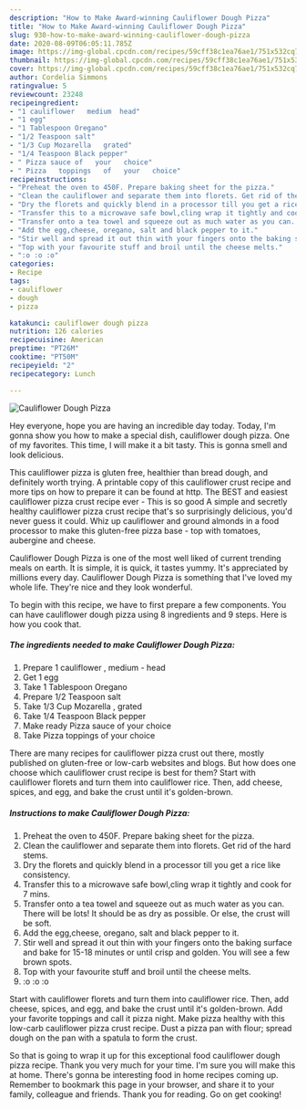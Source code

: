 ```yaml
---
description: "How to Make Award-winning Cauliflower Dough Pizza"
title: "How to Make Award-winning Cauliflower Dough Pizza"
slug: 930-how-to-make-award-winning-cauliflower-dough-pizza
date: 2020-08-09T06:05:11.785Z
image: https://img-global.cpcdn.com/recipes/59cff38c1ea76ae1/751x532cq70/cauliflower-dough-pizza-recipe-main-photo.jpg
thumbnail: https://img-global.cpcdn.com/recipes/59cff38c1ea76ae1/751x532cq70/cauliflower-dough-pizza-recipe-main-photo.jpg
cover: https://img-global.cpcdn.com/recipes/59cff38c1ea76ae1/751x532cq70/cauliflower-dough-pizza-recipe-main-photo.jpg
author: Cordelia Simmons
ratingvalue: 5
reviewcount: 23248
recipeingredient:
- "1 cauliflower   medium  head"
- "1 egg"
- "1 Tablespoon Oregano"
- "1/2 Teaspoon salt"
- "1/3 Cup Mozarella   grated"
- "1/4 Teaspoon Black pepper"
- " Pizza sauce of   your   choice"
- " Pizza   toppings   of   your   choice"
recipeinstructions:
- "Preheat the oven to 450F. Prepare baking sheet for the pizza."
- "Clean the cauliflower and separate them into florets. Get rid of the hard stems."
- "Dry the florets and quickly blend in a processor till you get a rice like consistency."
- "Transfer this to a microwave safe bowl,cling wrap it tightly and cook for 7 mins."
- "Transfer onto a tea towel and squeeze out as much water as you can. There will be lots! It should be as dry as possible. Or else, the crust will be soft."
- "Add the egg,cheese, oregano, salt and black pepper to it."
- "Stir well and spread it out thin with your fingers onto the baking surface and bake for 15-18 minutes or until crisp and golden. You will see a few brown spots."
- "Top with your favourite stuff and broil until the cheese melts."
- ":o :o :o"
categories:
- Recipe
tags:
- cauliflower
- dough
- pizza

katakunci: cauliflower dough pizza 
nutrition: 126 calories
recipecuisine: American
preptime: "PT26M"
cooktime: "PT50M"
recipeyield: "2"
recipecategory: Lunch

---
```



![Cauliflower Dough Pizza](https://img-global.cpcdn.com/recipes/59cff38c1ea76ae1/751x532cq70/cauliflower-dough-pizza-recipe-main-photo.jpg)

Hey everyone, hope you are having an incredible day today. Today, I'm gonna show you how to make a special dish, cauliflower dough pizza. One of my favorites. This time, I will make it a bit tasty. This is gonna smell and look delicious.

This cauliflower pizza is gluten free, healthier than bread dough, and definitely worth trying. A printable copy of this cauliflower crust recipe and more tips on how to prepare it can be found at http. The BEST and easiest cauliflower pizza crust recipe ever - This is so good A simple and secretly healthy cauliflower pizza crust recipe that&#39;s so surprisingly delicious, you&#39;d never guess it could. Whiz up cauliflower and ground almonds in a food processor to make this gluten-free pizza base - top with tomatoes, aubergine and cheese.

Cauliflower Dough Pizza is one of the most well liked of current trending meals on earth. It is simple, it is quick, it tastes yummy. It's appreciated by millions every day. Cauliflower Dough Pizza is something that I've loved my whole life. They're nice and they look wonderful.


To begin with this recipe, we have to first prepare a few components. You can have cauliflower dough pizza using 8 ingredients and 9 steps. Here is how you cook that.

<!--inarticleads1-->

##### The ingredients needed to make Cauliflower Dough Pizza:

1. Prepare 1 cauliflower ,  medium - head
1. Get 1 egg
1. Take 1 Tablespoon Oregano
1. Prepare 1/2 Teaspoon salt
1. Take 1/3 Cup Mozarella ,  grated
1. Take 1/4 Teaspoon Black pepper
1. Make ready  Pizza sauce of   your   choice
1. Take  Pizza   toppings   of   your   choice


There are many recipes for cauliflower pizza crust out there, mostly published on gluten-free or low-carb websites and blogs. But how does one choose which cauliflower crust recipe is best for them? Start with cauliflower florets and turn them into cauliflower rice. Then, add cheese, spices, and egg, and bake the crust until it&#39;s golden-brown. 

<!--inarticleads2-->

##### Instructions to make Cauliflower Dough Pizza:

1. Preheat the oven to 450F. Prepare baking sheet for the pizza.
1. Clean the cauliflower and separate them into florets. Get rid of the hard stems.
1. Dry the florets and quickly blend in a processor till you get a rice like consistency.
1. Transfer this to a microwave safe bowl,cling wrap it tightly and cook for 7 mins.
1. Transfer onto a tea towel and squeeze out as much water as you can. There will be lots! It should be as dry as possible. Or else, the crust will be soft.
1. Add the egg,cheese, oregano, salt and black pepper to it.
1. Stir well and spread it out thin with your fingers onto the baking surface and bake for 15-18 minutes or until crisp and golden. You will see a few brown spots.
1. Top with your favourite stuff and broil until the cheese melts.
1. :o :o :o


Start with cauliflower florets and turn them into cauliflower rice. Then, add cheese, spices, and egg, and bake the crust until it&#39;s golden-brown. Add your favorite toppings and call it pizza night. Make pizza healthy with this low-carb cauliflower pizza crust recipe. Dust a pizza pan with flour; spread dough on the pan with a spatula to form the crust. 

So that is going to wrap it up for this exceptional food cauliflower dough pizza recipe. Thank you very much for your time. I'm sure you will make this at home. There's gonna be interesting food in home recipes coming up. Remember to bookmark this page in your browser, and share it to your family, colleague and friends. Thank you for reading. Go on get cooking!

